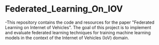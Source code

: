 # Federated_Learning_On_IOV
-This repository contains the code and resources for the paper "Federated Learning on Internet of Vehicles". The goal of this project is to implement and evaluate federated learning techniques for training machine learning models in the context of the Internet of Vehicles (IoV) domain.
